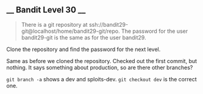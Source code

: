 __ Bandit Level 30 __
---

> There is a git repository at ssh://bandit29-git@localhost/home/bandit29-git/repo. The password for the user bandit29-git is the same as for the user bandit29.

Clone the repository and find the password for the next level.

Same as before we cloned the repository. Checked out the first commit, but nothing. It says something about production, so are there other branches?

`git branch -a` shows a dev and sploits-dev.
`git checkout dev` is the correct one.

